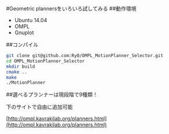 #Geometric plannersをいろいろ試してみる
##動作環境

* Ubuntu 14.04
* OMPL
* Gnuplot

##コンパイル

```bash
git clone git@github.com:Ry0/OMPL_MotionPlanner_Selector.git
cd OMPL_MotionPlanner_Selector
mkdir build
cmake ..
make
./MotionPlanner
```

##選べるプランナーは現段階で9種類！

下のサイトで自由に追加可能  

[http://ompl.kavrakilab.org/planners.html](http://ompl.kavrakilab.org/planners.html)